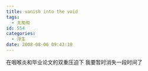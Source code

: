 ```yaml
---
title: vanish into the void
tags:
  - 太匆匆
id: 554
categories:
  - 浮生
date: 2008-08-06 09:43:10
---
```


在咽喉炎和毕业论文的双重压迫下
我要暂时消失一段时间了 